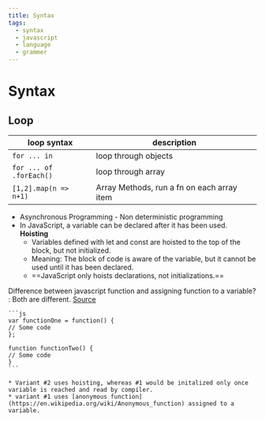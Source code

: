 ```yaml
---
title: Syntax
tags:
  - syntax
  - javascript
  - language
  - grammer
---
```


# Syntax

<TagLinks />

## Loop

| loop syntax                    | description                                |
| ------------------------------ | ------------------------------------------ |
| `for ... in`                   | loop through objects                       |
| `for ... of` <br> `.forEach()` | loop through array                         |
| `[1,2].map(n => n+1)`          | Array Methods, run a fn on each array item |

- Asynchronous Programming - Non deterministic programming
- In JavaScript, a variable can be declared after it has been used. **Hoisting**
  - Variables defined with let and const are hoisted to the top of the block, but not initialized.
  - Meaning: The block of code is aware of the variable, but it cannot be used until it has been declared.
  - ==JavaScript only hoists declarations, not initializations.==

Difference between javascript function and assigning function to a variable?
: Both are different. [Source](https://stackoverflow.com/questions/336859/var-functionname-function-vs-function-functionname)

    ```js
    var functionOne = function() {
    // Some code
    };

    function functionTwo() {
    // Some code
    }
    ```

    * Variant #2 uses hoisting, whereas #1 would be initalized only once variable is reached and read by compiler.
    * variant #1 uses [anonymous function](https://en.wikipedia.org/wiki/Anonymous_function) assigned to a variable.

<Footer />
